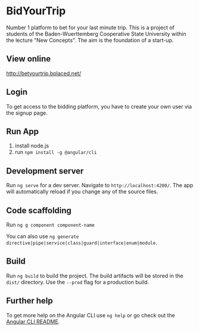 # BidYourTrip

Number 1 platform to bet for your last minute trip.
This is a project of students of the Baden-Wuerttemberg Cooperative State University within the lecture "New Concepts". The aim is the foundation of a start-up.

## View online

http://betyourtrip.bplaced.net/

## Login

To get access to the bidding platform, you have to create your own user via the signup page.

## Run App
1. install node.js
2. run `npm install -g @angular/cli`

## Development server

Run `ng serve` for a dev server. Navigate to `http://localhost:4200/`. The app will automatically reload if you change any of the source files.

## Code scaffolding

Run `ng g component component-name`

You can also use `ng generate directive|pipe|service|class|guard|interface|enum|module`.

## Build

Run `ng build` to build the project. The build artifacts will be stored in the `dist/` directory. Use the `--prod` flag for a production build.

## Further help

To get more help on the Angular CLI use `ng help` or go check out the [Angular CLI README](https://github.com/angular/angular-cli/blob/master/README.md).
